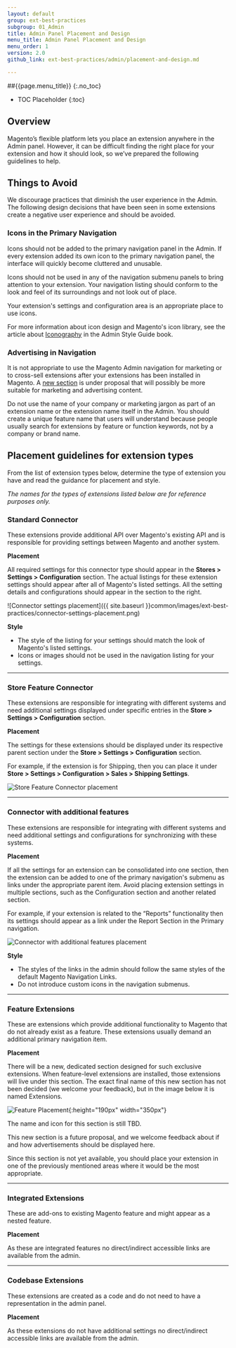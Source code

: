 ```yaml
---
layout: default
group: ext-best-practices
subgroup: 01_Admin
title: Admin Panel Placement and Design
menu_title: Admin Panel Placement and Design
menu_order: 1
version: 2.0
github_link: ext-best-practices/admin/placement-and-design.md

---
```

##{{page.menu_title}}
{:.no_toc}

* TOC Placeholder
{:toc}

## Overview

Magento’s flexible platform lets you place an extension anywhere in the Admin panel. However, it can be difficult finding the right place for your extension and how it should look, so we’ve prepared the following guidelines to help.

## Things to Avoid

We discourage practices that diminish the user experience in the Admin. The following design decisions that have been seen in some extensions create a negative user experience and should be avoided.

### Icons in the Primary Navigation
Icons should not be added to the primary navigation panel in the Admin. If every extension added its own icon to the primary navigation panel, the interface will quickly become cluttered and unusable.

Icons should not be used in any of the navigation submenu panels to bring attention to your extension. Your navigation listing should conform to the look and feel of its surroundings and not look out of place.

Your extension's settings and configuration area is an appropriate place to use icons.

For more information about icon design and Magento's icon library, see the article about  [Iconography]({{page.baseurl}}design-styleguide/iconography/iconography.html) in the Admin Style Guide book.

### Advertising in Navigation
It is not appropriate to use the Magento Admin navigation for marketing or to cross-sell extensions after your extensions has been installed in Magento. A [new section](#feature-extensions) is under proposal that will possibly be more suitable for marketing and advertising content.

Do not use the name of your company or marketing jargon as part of an extension name or the extension name itself in the Admin. You should create a unique feature name that users will understand because people usually search for extensions by feature or function keywords, not by a company or brand name.

## Placement guidelines for extension types
From the list of extension types below, determine the type of extension you have and read the guidance for placement and style.

*The names for the types of extensions listed below are for reference purposes only.*

### Standard Connector
These extensions provide additional API over Magento's existing API and is responsible for providing settings between Magento and another system.

**Placement**

All required settings for this connector type should appear in the **Stores > Settings > Configuration** section. The actual listings for these extension settings should appear after all of Magento's listed settings. All the setting details and configurations should appear in the section to the right.

![Connector settings placement]({{ site.baseurl }}common/images/ext-best-practices/connector-settings-placement.png)

**Style**

* The style of the listing for your settings should match the look of Magento's listed settings.
* Icons or images should not be used in the navigation listing for your settings.

---

### Store Feature Connector
These extensions are responsible for integrating with different systems and need additional
settings displayed under specific entries in the **Store > Settings > Configuration** section.

**Placement**

The settings for these extensions should be displayed under its respective parent section under the **Store > Settings > Configuration** section.

For example, if the extension is for Shipping, then you can place it under **Store > Settings > Configuration > Sales > Shipping Settings**.

![Store Feature Connector placement]({{site.baseurl}}common/images/ext-best-practices/store-feature-connector-placement.png)

---

### Connector with additional features
These extensions are responsible for integrating with different systems and need additional settings and configurations for synchronizing with these systems.

**Placement**

If all the settings for an extension can be consolidated into one section, then the extension can be added to one of the primary navigation's submenu as links under the appropriate parent item. Avoid placing extension settings in multiple sections, such as the Configuration section and another related section.

For example, if your extension is related to the “Reports” functionality then its settings should appear as a link under the Report Section in the Primary navigation.

![Connector with additional features placement]({{site.baseurl}}common/images/ext-best-practices/additional-feature-placement.png)

**Style**

* The styles of the links in the admin should follow the same styles of the default Magento Navigation Links.
* Do not introduce custom icons in the navigation submenus.

---

### Feature Extensions

These are extensions which provide additional functionality to Magento that do not already exist as a feature. These extensions usually demand an additional primary navigation item.

**Placement**

There will be a new, dedicated section designed for such exclusive extensions. When feature-level extensions are installed, those extensions will live under this section. The exact final name of this new section has not been decided (we welcome your feedback), but in the image below it is named Extensions.

![Feature Placement]({{site.baseurl}}common/images/ext-best-practices/feature-placement.png){:height="190px" width="350px"}

<div class="bs-callout bs-callout-info" id="info">
  <p>The name and icon for this section is still TBD.</p>
  <p>This new section is a future proposal, and we welcome feedback about if and how advertisements should be displayed here.</p>
</div>

Since this section is not yet available, you should place your extension in one of the previously mentioned areas where it would be the most appropriate.

---

### Integrated Extensions

These are add-ons to existing Magento feature and might appear as a nested feature.

**Placement**

As these are integrated features no direct/indirect accessible links are available from the admin.

---

### Codebase Extensions

These extensions are created as a code and do not need to have a representation in the admin panel.

**Placement**

As these extensions do not have additional settings no direct/indirect accessible links are available from the admin.
